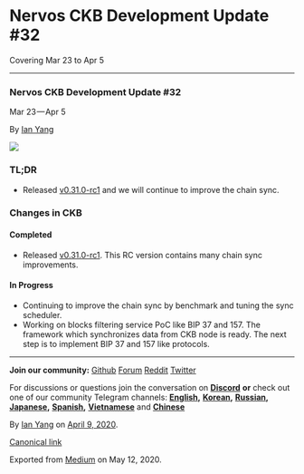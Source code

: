# Nervos CKB Development Update \#32

Covering Mar 23 to Apr 5

------------------------------------------------------------------------

### Nervos CKB Development Update \#32

Mar 23 — Apr 5

By [Ian Yang](https://medium.com/u/72022cac4c7c)

![](https://cdn-images-1.medium.com/max/800/1*18tyXm9G6JVXbh5uDQOPzg.png)

### TL;DR

-   Released [v0.31.0-rc1](https://github.com/nervosnetwork/ckb/releases/tag/v0.31.0-rc1) and we will continue to improve the chain sync.

### Changes in CKB

#### Completed

-   Released [v0.31.0-rc1](https://github.com/nervosnetwork/ckb/releases/tag/v0.31.0-rc1). This RC version contains many chain sync improvements.

#### In Progress

-   Continuing to improve the chain sync by benchmark and tuning the sync scheduler.
-   Working on blocks filtering service PoC like BIP 37 and 157. The framework which synchronizes data from CKB node is ready. The next step is to implement BIP 37 and 157 like protocols.

------------------------------------------------------------------------

**Join our community:** [Github](https://github.com/nervosnetwork) [Forum](https://talk.nervos.org/) [Reddit](https://www.reddit.com/r/NervosNetwork) [Twitter](https://twitter.com/nervosnetwork)

For discussions or questions join the conversation on [**Discord**](https://discord.gg/Cc8Tr6K) **or** check out one of our community Telegram channels: [**English**](https://t.me/NervosNetwork)**,** [**Korean**](http://t.me/NervosKorea)**,** [**Russian**](https://t.me/NervosRussia)**,** [**Japanese**](http://t.me/NervosNertwork_japan)**,** [**Spanish**](https://t.me/NervosNetworkES)**,** [**Vietnamese**](https://t.me/nervosvietnam) and [**Chinese**](https://t.me/NervosNetworkcn)

By [Ian Yang](https://medium.com/@doitian) on [April 9, 2020](https://medium.com/p/bc3c282f9202).

[Canonical link](https://medium.com/@doitian/nervos-ckb-development-update-32-bc3c282f9202)

Exported from [Medium](https://medium.com) on May 12, 2020.
